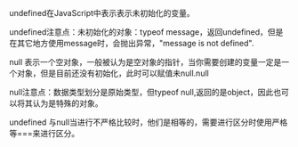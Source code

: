 undefined在JavaScript中表示表示未初始化的变量。

undefined注意点：未初始化的对象：typeof message，返回undefined，但是在其它地方使用message时，会抛出异常，"message is not defined".

null 表示一个空对象，一般被认为是空对象的指针，当你需要创建的变量一定是一个对象，但是目前还没有初始化，此时可以赋值未null.null

null注意点：数据类型划分是原始类型，但typeof null,返回的是object，因此也可以将其认为是特殊的对象。

undefined 与null当进行不严格比较时，他们是相等的，需要进行区分时使用严格等===来进行区分。

